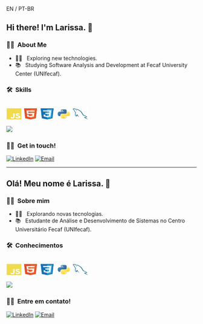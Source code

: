EN / PT-BR
<h2> Hi there! I'm Larissa. 👋</h2>

<h3> 👩‍💻 &nbsp;About Me </h3>

- 🕵️‍♀️ &nbsp; Exploring new technologies.
- 📚 &nbsp; Studying Software Analysis and Development at Fecaf University Center (UNIfecaf).

<h3> 🛠 &nbsp;Skills</h3>
<div style="display: inline_block"><br>
  <img align="center" alt="Lari-Js" height="30" width="40" src="https://raw.githubusercontent.com/devicons/devicon/master/icons/javascript/javascript-plain.svg">
  <img align="center" alt="Lari-HTML" height="30" width="40" src="https://raw.githubusercontent.com/devicons/devicon/master/icons/html5/html5-original.svg">
  <img align="center" alt="Lari-CSS" height="30" width="40" src="https://raw.githubusercontent.com/devicons/devicon/master/icons/css3/css3-original.svg">
  <img align="center" alt="Lari-Python" height="30" width="40" src="https://raw.githubusercontent.com/devicons/devicon/master/icons/python/python-original.svg">
   <img align="center" alt="Lari-Python" height="30" width="40" src="https://raw.githubusercontent.com/devicons/devicon/master/icons/mysql/mysql-original.svg">
</div>

<br/>

<a href="https://github.com/LarissaZorieuq">
  <img height="50%" src="https://github-readme-stats.vercel.app/api?username=LarissaZorieuq&theme=buefy&show_icons=true"/>
</a>

<br/>

<h3> 🤝🏻 &nbsp;Get in touch! </h3>

<p align="left">
<a href="https://www.linkedin.com/in/larissa-queiroz-8309b7261/"><img alt="LinkedIn" src="https://img.shields.io/badge/LinkedIn-0077B5?style=for-the-badge&logo=linkedin&logoColor=white"></a>
<a href="mailto:larissa.zorieuq2@gmail.com"><img alt="Email" src="https://img.shields.io/badge/Gmail-D14836?style=for-the-badge&logo=gmail&logoColor=white"></a>

---

<h2> Olá! Meu nome é Larissa. 👋</h2>

<h3> 👩‍💻 &nbsp;Sobre mim </h3>

- 🕵️‍♀️ &nbsp; Explorando novas tecnologias.
- 📚 &nbsp; Estudante de Análise e Desenvolvimento de Sistemas no Centro Universitário Fecaf (UNIfecaf).

<h3> 🛠 &nbsp;Conhecimentos</h3>
<div style="display: inline_block"><br>
  <img align="center" alt="Lari-Js" height="30" width="40" src="https://raw.githubusercontent.com/devicons/devicon/master/icons/javascript/javascript-plain.svg">
  <img align="center" alt="Lari-HTML" height="30" width="40" src="https://raw.githubusercontent.com/devicons/devicon/master/icons/html5/html5-original.svg">
  <img align="center" alt="Lari-CSS" height="30" width="40" src="https://raw.githubusercontent.com/devicons/devicon/master/icons/css3/css3-original.svg">
  <img align="center" alt="Lari-Python" height="30" width="40" src="https://raw.githubusercontent.com/devicons/devicon/master/icons/python/python-original.svg">
   <img align="center" alt="Lari-Python" height="30" width="40" src="https://raw.githubusercontent.com/devicons/devicon/master/icons/mysql/mysql-original.svg">
</div>
<br/>

<a href="https://github.com/LarissaZorieuq">
  <img height="50%" src="https://github-readme-stats.vercel.app/api?username=LarissaZorieuq&theme=buefy&show_icons=true"/>
</a>

<br/>

<h3> 🤝🏻 &nbsp;Entre em contato!</h3>

<p align="left">
<a href="https://www.linkedin.com/in/larissa-queiroz-8309b7261/"><img alt="LinkedIn" src="https://img.shields.io/badge/LinkedIn-0077B5?style=for-the-badge&logo=linkedin&logoColor=white"></a>
<a href="mailto:larissa.zorieuq2@gmail.com"><img alt="Email" src="https://img.shields.io/badge/Gmail-D14836?style=for-the-badge&logo=gmail&logoColor=white"></a>
</p>
  

  

  
